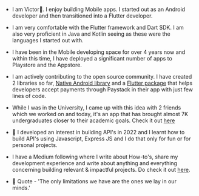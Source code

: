 
- I am Victor👋. I enjoy building Mobile apps. I started out as an Android developer and then transitioned into a Flutter developer.

- I am very comfortable with the Flutter framework and Dart SDK. I am also very proficient in Java and Kotlin seeing as these were the languages I started out with.

- I have been in the Mobile developing space for over 4 years now and within this time, I have deployed a significant number of apps to Playstore and the Appstore.

- I am actively contributing to the open source community. I have created 2 libraries so far, [Native Android library](https://github.com/VhiktorBrown/Paystack-webview-android) and a [Flutter package](https://pub.dev/packages/paystack_for_flutter) that helps developers accept payments through Paystack in their app with just few lines of code.

- While I was in the University, I came up with this idea with 2 friends which we worked on and today, it's an app that has brought almost 7K undergraduates closer to their academic goals. Check it out [here](https://play.google.com/store/apps/details?id=com.app.iquest_unizik)
  
- 🌱 I developed an interest in building API's in 2022 and I learnt how to build API's using Javascript, Express JS and I do that only for fun or for personal projects.

- I have a Medium following where I write about How-to's, share my development experience and write about anything and everything concerning building relevant & impactful projects. Do check it out [here](https://medium.com/@victorrebuka).
  
- 👯 Quote - 'The only limitations we have are the ones we lay in our minds.'
